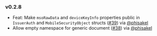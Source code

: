 ### v0.2.8
- Feat: Make `msoRawData` and `deviceKeyInfo` properties public in `IssuerAuth` and `MobileSecurityObject` structs ([#39](https://github.com/eu-digital-identity-wallet/eudi-lib-ios-iso18013-data-model/pull/39)) via [@phisakel](https://github.com/phisakel)
- Allow empty namespace for generic document ([#38](https://github.com/eu-digital-identity-wallet/eudi-lib-ios-iso18013-data-model/pull/38)) via [@phisakel](https://github.com/phisakel)

